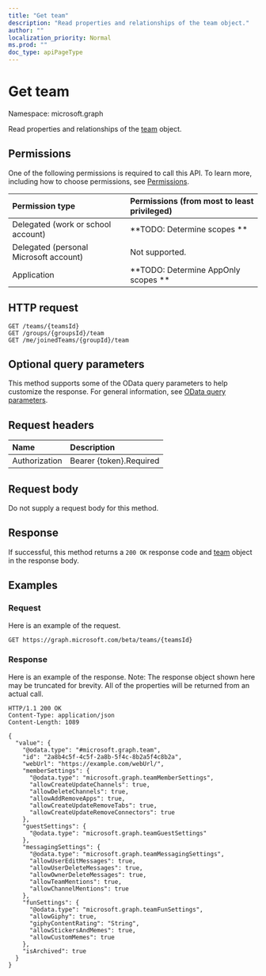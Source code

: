 ```yaml
---
title: "Get team"
description: "Read properties and relationships of the team object."
author: ""
localization_priority: Normal
ms.prod: ""
doc_type: apiPageType
---
```


# Get team

Namespace: microsoft.graph

Read properties and relationships of the [team](../resources/team.md) object.

## Permissions
One of the following permissions is required to call this API. To learn more, including how to choose permissions, see [Permissions](/concepts/permissions-reference.md).

|Permission type|Permissions (from most to least privileged)|
|:---|:---|
|Delegated (work or school account)|**TODO: Determine scopes **|
|Delegated (personal Microsoft account)|Not supported.|
|Application|**TODO: Determine AppOnly scopes **|

## HTTP request
<!-- {
  "blockType": "ignored"
}
-->
``` http
GET /teams/{teamsId}
GET /groups/{groupsId}/team
GET /me/joinedTeams/{groupId}/team
```

## Optional query parameters
This method supports some of the OData query parameters to help customize the response. For general information, see [OData query parameters](/graph/query-parameters).

## Request headers
|Name|Description|
|:---|:---|
|Authorization|Bearer {token}.Required|

## Request body
Do not supply a request body for this method.

## Response
If successful, this method returns a `200 OK` response code and [team](../resources/team.md) object in the response body.

## Examples

### Request
Here is an example of the request.
<!-- {
  "blockType": "request",
  "name": "get_team"
}
-->
``` http
GET https://graph.microsoft.com/beta/teams/{teamsId}
```

### Response
Here is an example of the response. Note: The response object shown here may be truncated for brevity. All of the properties will be returned from an actual call.
<!-- {
  "blockType": "response",
  "truncated": true,
  "@odata.type": "microsoft.graph.team"
}
-->
``` http
HTTP/1.1 200 OK
Content-Type: application/json
Content-Length: 1089

{
  "value": {
    "@odata.type": "#microsoft.graph.team",
    "id": "2a8b4c5f-4c5f-2a8b-5f4c-8b2a5f4c8b2a",
    "webUrl": "https://example.com/webUrl/",
    "memberSettings": {
      "@odata.type": "microsoft.graph.teamMemberSettings",
      "allowCreateUpdateChannels": true,
      "allowDeleteChannels": true,
      "allowAddRemoveApps": true,
      "allowCreateUpdateRemoveTabs": true,
      "allowCreateUpdateRemoveConnectors": true
    },
    "guestSettings": {
      "@odata.type": "microsoft.graph.teamGuestSettings"
    },
    "messagingSettings": {
      "@odata.type": "microsoft.graph.teamMessagingSettings",
      "allowUserEditMessages": true,
      "allowUserDeleteMessages": true,
      "allowOwnerDeleteMessages": true,
      "allowTeamMentions": true,
      "allowChannelMentions": true
    },
    "funSettings": {
      "@odata.type": "microsoft.graph.teamFunSettings",
      "allowGiphy": true,
      "giphyContentRating": "String",
      "allowStickersAndMemes": true,
      "allowCustomMemes": true
    },
    "isArchived": true
  }
}
```

